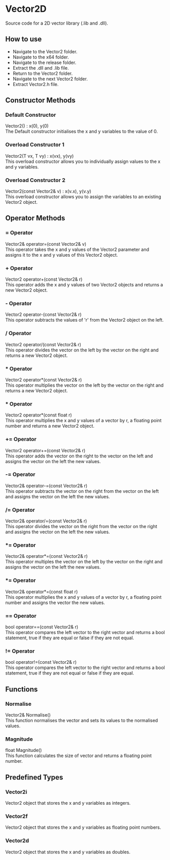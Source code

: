 # Vector2D

Source code for a 2D vector library (.lib and .dll).

## How to use
- Navigate to the Vector2 folder.
- Navigate to the x64 folder.
- Navigate to the release folder.
- Extract the .dll and .lib file.
- Return to the Vector2 folder.
- Navigate to the next Vector2 folder.
- Extract Vector2.h file.

## Constructor Methods
### Default Constructor
Vector2() : x(0), y(0)<br />
The Default constructor initialises the x and y variables to the value of 0.

### Overload Constructor 1
Vector2(T vx, T vy) : x(vx), y(vy)<br />
This overload constructor allows you to individually assign values to the x and y variables.

### Overload Constructor 2
Vector2(const Vector2& v) : x(v.x), y(v.y)<br />
This overload constructor allows you to assign the variables to an existing Vector2 object.

## Operator Methods
### = Operator
Vector2& operator=(const Vector2& v)<br />
This operator takes the x and y values of the Vector2 parameter and assigns it to the x and y values of
this Vector2 object.

### + Operator
Vector2 operator+(const Vector2& r)<br />
This operator adds the x and y values of two Vector2 objects and returns a new Vector2 object.

### - Operator
Vector2 operator-(const Vector2& r)<br />
This operator subtracts the values of 'r' from the Vector2 object on the left.

### / Operator
Vector2 operator/(const Vector2& r)<br/>
This operator divides the vector on the left by the vector on the right and returns a new Vector2
object.

### * Operator
Vector2 operator*(const Vector2& r)<br />
This operator multiplies the vector on the left by the vector on the right and returns a new Vector2
object.

### * Operator
Vector2 operator*(const float r)<br />
This operator multiplies the x and y values of a vector by r, a floating point number and returns
a new Vector2 object.

### += Operator
Vector2 operator+=(const Vector2& r)<br />
This operator adds the vector on the right to the vector on the left and assigns the vector on the left
the new values.

### -= Operator
Vector2& operator-=(const Vector2& r)<br />
This operator subtracts the vector on the right from the vector on the left and assigns the vector
on the left the new values.

### /= Operator
Vector2& operator/=(const Vector2& r)<br />
This operator divides the vector on the right from the vector on the right and assigns the vector
on the left the new values.

### *= Operator
Vector2& operator*=(const Vector2& r)<br />
This operator multiples the vector on the left by the vector on the right and assigns the vector
on the left the new values.

### *= Operator
Vector2& operator*=(const float r)<br />
This operator multiplies the x and y values of a vector by r, a floating point number and assigns
the vector the new values.

### == Operator
bool operator==(const Vector2& r)<br />
This operator compares the left vector to the right vector and returns a bool statement, true if
they are equal or false if they are not equal.

### != Operator
bool operator!=(const Vector2& r)<br />
This operator compares the left vector to the right vector and returns a bool statement, true if
they are not equal or false if they are equal.

## Functions
### Normalise
Vector2& Normalise()<br />
This function normalises the vector and sets its values to the normalised values.

### Magnitude
float Magnitude()<br />
This function calculates the size of vector and returns a floating point number.

## Predefined Types
### Vector2i
Vector2 object that stores the x and y variables as integers.

### Vector2f
Vector2 object that stores the x and y variables as floating point numbers.

### Vector2d
Vector2 object that stores the x and y variables as doubles.
